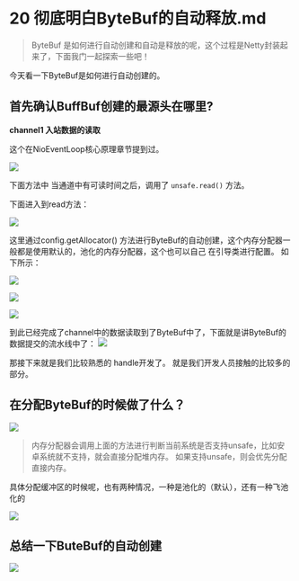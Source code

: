 # 20 彻底明白ByteBuf的自动释放.md



> ByteBuf 是如何进行自动创建和自动是释放的呢，这个过程是Netty封装起来了，下面我门一起探索一些吧！
>

今天看一下ByteBuf是如何进行自动创建的。

## 首先确认BuffBuf创建的最源头在哪里?   

**channel1 入站数据的读取**

这个在NioEventLoop核心原理章节提到过。

![](https://oscimg.oschina.net/oscnet/up-714a7bb50ab0e601a8696993e2fb5a27d80.png)

下面方法中 当通道中有可读时间之后，调用了 `unsafe.read()` 方法。

下面进入到read方法：  

![](https://oscimg.oschina.net/oscnet/up-0d32445d31296dadfe2197d65c6b9302831.png)

这里通过config.getAllocator() 方法进行ByteBuf的自动创建，这个内存分配器一般都是使用默认的，池化的内存分配器，这个也可以自己
在引导类进行配置。 如下所示：

![](https://oscimg.oschina.net/oscnet/up-5bf9c6a24e90a0e475bb2cfc332303956da.png)  

![](https://oscimg.oschina.net/oscnet/up-90a58f49014f17b64f9725208d4659c99ab.png)

![](https://oscimg.oschina.net/oscnet/up-8677371649ef5625491df4180c936ad1940.png)


到此已经完成了channel中的数据读取到了ByteBuf中了，下面就是讲ByteBuf的数据提交的流水线中了：
![](https://oscimg.oschina.net/oscnet/up-e996809520a7fe9577d72d58f3d33b0566e.png)

那接下来就是我们比较熟悉的 handle开发了。 就是我们开发人员接触的比较多的部分。

## 在分配ByteBuf的时候做了什么？

![](https://oscimg.oschina.net/oscnet/up-83bd2e28d2c50ef1ef9ad0b955e405c1f9c.png)

> 内存分配器会调用上面的方法进行判断当前系统是否支持unsafe，比如安卓系统就不支持，就会直接分配堆内存。
如果支持unsafe，则会优先分配直接内存。
>

具体分配缓冲区的时候呢，也有两种情况，一种是池化的（默认），还有一种飞池化的

![](https://oscimg.oschina.net/oscnet/up-700c685954153b024264644a40b4c9e170a.png)



## 总结一下ButeBuf的自动创建

![](https://oscimg.oschina.net/oscnet/up-a364bd9c21a9144b9ac9e233836a594997b.png)








